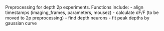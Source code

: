 Preprocessing for depth 2p experiments.
Functions include:
    - align timestamps (imaging_frames, parameters, mousez)
    - calculate dF/F (to be moved to 2p preprocessing)
    - find depth neurons
    - fit peak depths by gaussian curve

